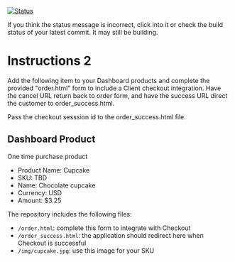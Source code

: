 [![Status](https://img.shields.io/badge/status-BUILDING%20COMMIT:%20dc34e96e5dae9296644cdec11957ac4983ad4455-yellow.svg)](https://github.com/raysaavedra-work/bakery_scaffold_gPlpJHGPtw7lvRws/commit/dc34e96e5dae9296644cdec11957ac4983ad4455)




If you think the status message is incorrect, click into it or check the build status of your latest commit. It may still be building.

# Instructions 2

Add the following item to your Dashboard products and complete the provided "order.html" form to include a Client checkout integration. Have the cancel URL return back to order form, and have the success URL direct the customer to order_success.html. 

Pass the checkout sesssion id to the order_success.html file.

## Dashboard Product
One time purchase product
* Product Name: Cupcake
* SKU: TBD
* Name: Chocolate cupcake
* Currency: USD
* Amount: $3.25

The repository includes the following files:
* `/order.html`: complete this form to integrate with Checkout
* `/order_success.html`: the application should redirect here when Checkout is successful
* `/img/cupcake.jpg`: use this image for your SKU
